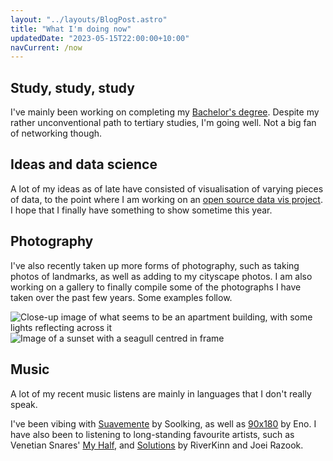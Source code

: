 ```yaml
---
layout: "../layouts/BlogPost.astro"
title: "What I'm doing now"
updatedDate: "2023-05-15T22:00:00+10:00"
navCurrent: /now
---
```


## Study, study, study
I've mainly been working on completing my [Bachelor's degree](https://www.swinburne.edu.au/course/bachelor-of-information-and-communication-technology/). Despite my rather unconventional path to tertiary studies, I'm going well. Not a big fan of networking though.

## Ideas and data science
A lot of my ideas as of late have consisted of visualisation of varying pieces of data, to the point where I am working on an [open source data vis project](https://mapping.melbourne). I hope that I finally have something to show sometime this year.

## Photography
I've also recently taken up more forms of photography, such as taking photos of landmarks, as well as adding to my cityscape photos. I am also working on a gallery to finally compile some of the photographs I have taken over the past few years. Some examples follow.

![Close-up image of what seems to be an apartment building, with some lights reflecting across it](https://btw.i-use-ar.ch/i/8w7nn.png)
![Image of a sunset with a seagull centred in frame](https://btw.i-use-ar.ch/i/me8ql.png)

## Music
A lot of my recent music listens are mainly in languages that I don't really speak. 

I've been vibing with [Suavemente](https://www.youtube.com/watch?v=sLfqapBIqME) by Soolking, as well as [90x180](https://www.youtube.com/watch?v=tuiKiNeHXZQ) by Eno. I have also been to listening to long-standing favourite artists, such as Venetian Snares' [My Half](https://www.youtube.com/watch?v=f83NxRZ4lRI), and [Solutions](https://www.youtube.com/watch?v=kHIS-1ckNcY) by RiverKinn and Joei Razook.